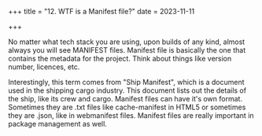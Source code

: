 +++
title = "12. WTF is a Manifest file?"
date = 2023-11-11

+++

No matter what tech stack you are using, upon builds of any kind, almost always you will see MANIFEST files. Manifest file is basically the one that contains the metadata for the project. Think about things like version number, licences, etc. 

Interestingly, this term comes from "Ship Manifest", which is a document used in the shipping cargo industry. This document lists out the details of the ship, like its crew and cargo. Manifest files can have it's own format. Sometimes they are .txt files like cache-manifest in HTML5 or sometimes they are .json, like in webmanifest files. Manifest files are really important in package management as well.